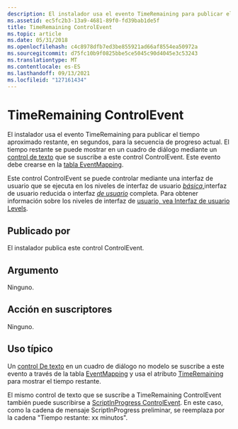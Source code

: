 ```yaml
---
description: El instalador usa el evento TimeRemaining para publicar el tiempo aproximado restante, en segundos, para la secuencia de progreso actual.
ms.assetid: ec5fc2b3-13a9-4681-89f0-fd39bab1de5f
title: TimeRemaining ControlEvent
ms.topic: article
ms.date: 05/31/2018
ms.openlocfilehash: c4c8978dfb7ed3be855921ad66af8554ea50972a
ms.sourcegitcommit: d75fc10b9f0825bbe5ce5045c90d4045e3c53243
ms.translationtype: MT
ms.contentlocale: es-ES
ms.lasthandoff: 09/13/2021
ms.locfileid: "127161434"
---
```

# <a name="timeremaining-controlevent"></a>TimeRemaining ControlEvent

El instalador usa el evento TimeRemaining para publicar el tiempo aproximado restante, en segundos, para la secuencia de progreso actual. El tiempo restante se puede mostrar en un cuadro de diálogo mediante un [control de texto](text-control.md) que se suscribe a este control ControlEvent. Este evento debe crearse en la [tabla EventMapping](eventmapping-table.md).

Este control ControlEvent se puede controlar mediante una [](r-gly.md)interfaz de usuario que se ejecuta en los niveles de interfaz de usuario [*básica,*](b-gly.md)interfaz de usuario reducida o interfaz [*de usuario*](f-gly.md) completa. Para obtener información sobre los niveles de interfaz de [usuario, vea Interfaz de usuario Levels](user-interface-levels.md).

## <a name="published-by"></a>Publicado por

El instalador publica este control ControlEvent.

## <a name="argument"></a>Argumento

Ninguno.

## <a name="action-on-subscribers"></a>Acción en suscriptores

Ninguno.

## <a name="typical-use"></a>Uso típico

Un [control De texto](text-control.md) en un cuadro de diálogo no modelo se suscribe a este evento a través de la tabla [EventMapping](eventmapping-table.md) y usa el atributo [TimeRemaining](timeremaining-control-attribute.md) para mostrar el tiempo restante.

El mismo control de texto que se suscribe a TimeRemaining ControlEvent también puede suscribirse a [ScriptInProgress ControlEvent](scriptinprogress-controlevent.md). En este caso, como la cadena de mensaje ScriptInProgress preliminar, se reemplaza por la cadena "Tiempo restante: xx minutos".

 

 



